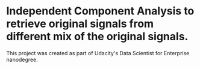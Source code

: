 # Independent Component Analysis to retrieve original signals from different mix of the original signals.

This project was created as part of Udacity's Data Scientist for Enterprise nanodegree.